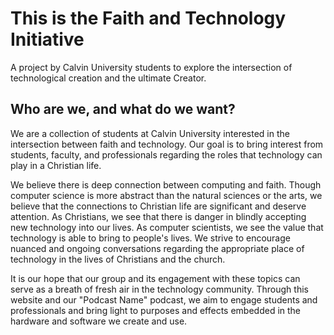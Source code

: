 # This is the Faith and Technology Initiative
A project by Calvin University students to explore the intersection of technological creation and the ultimate Creator.

## Who are we, and what do we want?
We are a collection of students at Calvin University interested in the intersection between faith and technology. Our goal is to bring interest from students, faculty, and professionals regarding the roles that technology can play in a Christian life.

We believe there is deep connection between computing and faith. Though computer science is more abstract than the natural sciences or the arts, we believe that the connections to Christian life are significant and deserve attention. As Christians, we see that there is danger in blindly accepting new technology into our lives. As computer scientists, we see the value that technology is able to bring to people's lives. We strive to encourage nuanced and ongoing conversations regarding the appropriate place of technology in the lives of Christians and the church.

It is our hope that our group and its engagement with these topics can serve as a breath of fresh air in the technology community. Through this website and our "Podcast Name" podcast, we aim to engage students and professionals and bring light to purposes and effects embedded in the hardware and software we create and use.
